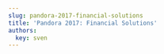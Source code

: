 ```yaml
---
slug: pandora-2017-financial-solutions
title: 'Pandora 2017: Financial Solutions'
authors:
  key: sven
---
```

